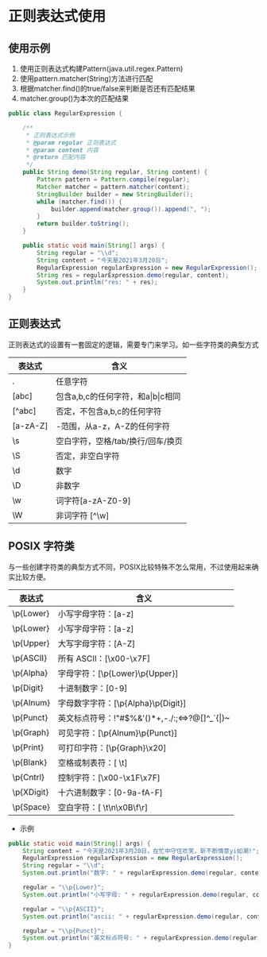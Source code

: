 # 正则表达式使用

## 使用示例

1. 使用正则表达式构建Pattern(java.util.regex.Pattern)
2. 使用pattern.matcher(String)方法进行匹配
3. 根据matcher.find()的true/false来判断是否还有匹配结果
4. matcher.group()为本次的匹配结果

```java
public class RegularExpression {

    /**
     * 正则表达式示例
     * @param regular 正则表达式
     * @param content 内容
     * @return 匹配内容
     */
    public String demo(String regular, String content) {
        Pattern pattern = Pattern.compile(regular);
        Matcher matcher = pattern.matcher(content);
        StringBuilder builder = new StringBuilder();
        while (matcher.find()) {
            builder.append(matcher.group()).append(", ");
        }
        return builder.toString();
    }

    public static void main(String[] args) {
        String regular = "\\d";
        String content = "今天是2021年3月20日";
        RegularExpression regularExpression = new RegularExpression();
        String res = regularExpression.demo(regular, content);
        System.out.println("res: " + res);
    }
}
```

## 正则表达式

正则表达式的设置有一套固定的逻辑，需要专门来学习。如一些字符类的典型方式

|表达式| 含义|
|----|----|
|. | 任意字符|
|[abc] | 包含a,b,c的任何字符，和a\|b\|c相同|
|[^abc] | 否定，不包含a,b,c的任何字符|
|[a-zA-Z] |-范围，从a-z，A-Z的任何字符|
|\s| 空白字符，空格/tab/换行/回车/换页|
|\S| 否定，非空白字符|
|\d| 数字|
|\D| 非数字|
|\w| 词字符[a-zA-Z0-9]|
|\W| 非词字符 [^\w]|


## POSIX 字符类

与一些创建字符类的典型方式不同，POSIX比较特殊不怎么常用，不过使用起来确实比较方便。

|表达式| 含义|
|----|----|
|\p{Lower}| 小写字母字符：[a-z]|
| \p{Lower} |小写字母字符：[a-z] |
| \p{Upper} |大写字母字符：[A-Z] |
| \p{ASCII} |所有 ASCII：[\x00-\x7F] |
| \p{Alpha} |字母字符：[\p{Lower}\p{Upper}] |
| \p{Digit} |十进制数字：[0-9] |
| \p{Alnum} |字母数字字符：[\p{Alpha}\p{Digit}] |
| \p{Punct} |英文标点符号：!"#$%&'()*+,-./:;<=>?@[\]^_`{\|}~ |
| \p{Graph} |可见字符：[\p{Alnum}\p{Punct}] |
| \p{Print} |可打印字符：[\p{Graph}\x20] |
| \p{Blank} |空格或制表符：[ \t] |
| \p{Cntrl} |控制字符：[\x00-\x1F\x7F] |
| \p{XDigit} |十六进制数字：[0-9a-fA-F] |
| \p{Space} |空白字符：[ \t\n\x0B\f\r]|

- 示例
```java
public static void main(String[] args) {
	String content = "今天是2021年3月20日，在忙中守住欢笑，斩不断情意yi如潮!";
	RegularExpression regularExpression = new RegularExpression();
	String regular = "\\d";
	System.out.println("数字: " + regularExpression.demo(regular, content));

	regular = "\\p{Lower}";
	System.out.println("小写字母: " + regularExpression.demo(regular, content));

	regular = "\\p{ASCII}";
	System.out.println("ascii: " + regularExpression.demo(regular, content));

	regular = "\\p{Punct}";
	System.out.println("英文标点符号: " + regularExpression.demo(regular, content));
}

```
